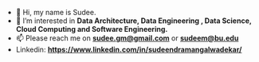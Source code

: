 - 👋 Hi, my name is Sudee. 
- 👀 I’m interested in **Data Architecture, Data Engineering , Data Science, Cloud Computing and Software Engineering.**
- 📫 Please reach me on **sudee.gm@gmail.com** or **sudeem@bu.edu**
- Linkedin: **https://www.linkedin.com/in/sudeendramangalwadekar/**
<!---
Sudhi162/Sudhi162 is a ✨ special ✨ repository because its `README.md` (this file) appears on your GitHub profile.
You can click the Preview link to take a look at your changes.
--->
